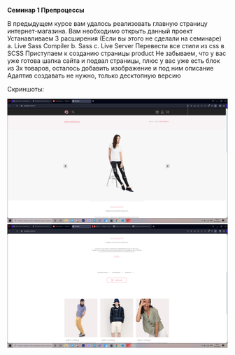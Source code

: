 **Семинар 1 Препроцессы**

В предыдущем курсе вам удалось реализовать главную страницу интернет-магазина. Вам необходимо открыть данный проект
Устанавливаем 3 расширения (Если вы этого не сделали на семинаре) a. Live Sass Compiler b. Sass c. Live Server
Перевести все стили из css в SCSS
Приступаем к созданию страницы product
Не забываем, что у вас уже готова шапка сайта и подвал страницы, плюс у вас уже есть блок из 3х товаров, осталось добавить изображение и под ним описание
Адаптив создавать не нужно, только десктопную версию

Скриншоты:

![Screen1](https://github.com/Gregorian1489/Preprocess/blob/main/Seminar1/img/Screen1.png)
![Screen2](https://github.com/Gregorian1489/Preprocess/blob/main/Seminar1/img/Screen11.png)
